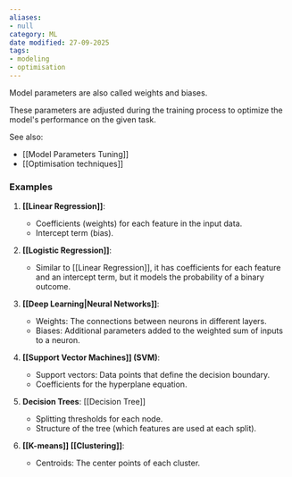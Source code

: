 ```yaml
---
aliases:
- null
category: ML
date modified: 27-09-2025
tags:
- modeling
- optimisation
---
```

Model parameters are also called weights and biases.

These parameters are adjusted during the training process to optimize the model's performance on the given task.

See also: 
- [[Model Parameters Tuning]]
- [[Optimisation techniques]]
### Examples

1. **[[Linear Regression]]**: 
   - Coefficients (weights) for each feature in the input data.
   - Intercept term (bias).

2. **[[Logistic Regression]]**:
   - Similar to [[Linear Regression]], it has coefficients for each feature and an intercept term, but it models the probability of a binary outcome.

3. **[[Deep Learning|Neural Networks]]**:
   - Weights: The connections between neurons in different layers.
   - Biases: Additional parameters added to the weighted sum of inputs to a neuron.

4. **[[Support Vector Machines]] (SVM)**:
   - Support vectors: Data points that define the decision boundary.
   - Coefficients for the hyperplane equation.

5. **Decision Trees**: [[Decision Tree]]
   - Splitting thresholds for each node.
   - Structure of the tree (which features are used at each split).

6. **[[K-means]] [[Clustering]]**:
   - Centroids: The center points of each cluster.

